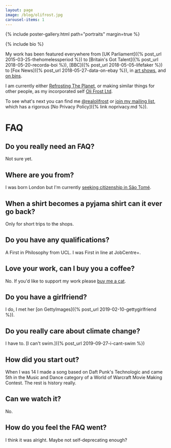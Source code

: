 ```yaml
---
layout: page
image: /blog/olifrost.jpg
carousel-items: 1
---
```


<style>
.owl-dots {
  display: none;
}
</style>

{% include poster-gallery.html path="portraits" margin=true %}

{% include bio %}

My work has been featured everywhere from [UK Parliament]({% post_url 2015-03-25-thehomelessperiod %}) to [Britain's Got Talent]({% post_url 2018-05-20-recorda-boi %}), [BBC]({% post_url 2018-05-05-lifefaker %}) to [Fox News]({% post_url 2018-05-27-data-on-ebay %}), in [art shows](/refer), and [on bins](/little-tips).

I am currently either [Refrosting The Planet](/refrost), or making similar things for other people, as my incorporated self [Oli Frost Ltd](/ltd).

To see what's next you can find me [@realolifrost](/s) or [join my mailing list](#footer), which has a rigorous [No Privacy Policy]({% link noprivacy.md %}).

# FAQ

## Do you really need an FAQ?
Not sure yet.

## Where are you from?
I was born London but I'm currently [seeking citizenship in São Tomé](/blog/sao-tome-citizen/).

## When a shirt becomes a pyjama shirt can it ever go back?
Only for short trips to the shops.

## Do you have any qualifications?
A First in Philosophy from UCL. I was First in line at JobCentre+.

## Love your work, can I buy you a coffee?
No. If you'd like to support my work please [buy me a cat](/buymeacat).

## Do you have a girlfriend?
I do, I met her [on GettyImages]({% post_url 2019-02-10-gettygirlfriend %}).

## Do you really care about climate change?
I have to. [I can't swim.]({% post_url 2019-09-27-i-cant-swim %})

## How did you start out?

When I was 14 I made a song based on Daft Punk's Technologic and came 5th in the Music and Dance category of a World of Warcraft Movie Making Contest. The rest is history really.

## Can we watch it?
No.

## How do you feel the FAQ went?
I think it was alright. Maybe not self-deprecating enough?
